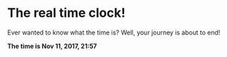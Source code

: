 # The real time clock!

Ever wanted to know what the time is? Well, your journey is about to end!

**The time is Nov 11, 2017, 21:57**